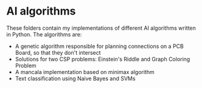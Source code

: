 # AI algorithms 
These folders contain my implementations of different AI algorithms written in Python. The algorithms are:
 - A genetic algorithm responsible for planning connections on a PCB Board, so that they don't intersect
 - Solutions for two CSP problems: Einstein's Riddle and Graph Coloring Problem
 - A mancala implementation based on minimax algorithm
 - Text classification using Naive Bayes and SVMs